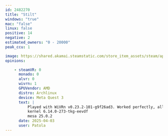 ```yaml
---
id: 2482270
title: "Stilt"
windows: "true"
mac: "false"
linux: false
positive: 14
negative: 2
estimated_owners: "0 - 20000"
peak_ccu: 1

image: https://shared.akamai.steamstatic.com/store_item_assets/steam/apps/2482270/header.jpg?t=1730131696
opinions:

    - steamVR: 0
      monado: 0
      alvr: 0
      wivrn: 1
      GPUVendor: AMD
      distro: Archlinux
      device: Meta Quest 3
      text: |
          Played with WiVRn v0.23.2-101-g9f26ad3. Worked perfectly, all controls mapped. Will test with ALVR at some time
          kernel 6.14.0-273-tkg-eevdf
          mesa 25.0.2
      date: 2025-04-03
      user: Patola
---
```

